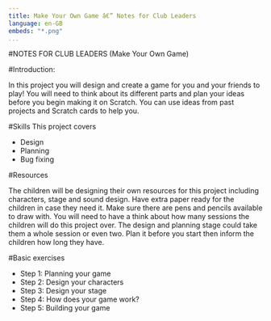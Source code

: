 ```yaml
---
title: Make Your Own Game â€” Notes for Club Leaders           
language: en-GB
embeds: "*.png"
...
```


#NOTES FOR CLUB LEADERS
(Make Your Own Game)

#Introduction:

In this project you will design and create a game for you and your friends
to play! You will need to think about its different parts and plan your ideas before you begin making it on Scratch. You can use ideas from past projects and Scratch cards to help you.

#Skills
This project covers 

* Design
* Planning
* Bug fixing

#Resources

The children will be designing their own resources for this project including characters, stage and sound design. Have extra paper ready for the children in case they need it. Make sure there are pens and pencils available to draw with. You will need to have a think about how many sessions the children will do this project over. The design and planning stage could take them a whole session or even two. Plan it before you start then inform the children how long they have.

#Basic exercises
* Step 1: Planning your game
* Step 2: Design your characters
* Step 3: Design your stage
* Step 4: How does your game work? 
* Step 5: Building your game

